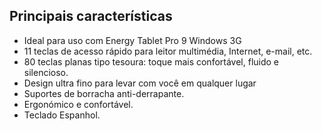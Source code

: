 ## Principais características

- Ideal para uso com Energy Tablet Pro 9 Windows 3G
- 11 teclas de acesso rápido para leitor multimédia, Internet, e-mail, etc.
- 80 teclas planas tipo tesoura: toque mais confortável, fluido e silencioso. 
- Design ultra fino para levar com você em qualquer lugar
- Suportes de borracha anti-derrapante.
- Ergonómico e confortável. 
- Teclado Espanhol.


